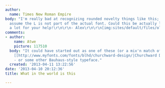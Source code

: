 ```yaml
---
author:
  name: Times New Roman Empire
body: "I'm really bad at recognizing rounded novelty things like this; any idea? I
  assume the L is not part of the actual font. Could this be actually lettered? Thanks
  a lot for your help!\r\n\r\n- Alex\r\n\r\n[img:sites/default/files/old-images/workplay_6012.jpg]"
comments:
- author:
    name: Atwe
    picture: 117510
  body: "It could have started out as one of these (or a mix'n match of them):\r\n\r\n[[http://www.myfonts.com/fonts/itc/bauhaus/|Bauhaus]],
    [[http://www.myfonts.com/fonts/blhd/churchward-design/|Churchward Design]]; [[http://www.myfonts.com/fonts/gallofonts/cleancut/|Cleancut]]
    - or some other Bauhaus-style typeface."
  created: '2013-04-11 13:22:56'
date: '2013-04-10 20:12:36'
title: What in the world is this

---
```

